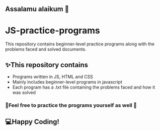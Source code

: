 ## Assalamu alaikum 👋


# JS-practice-programs
This repository contains beginner-level practice programs along with the problems faced and solved documents.


## ✨This repository contains 
- Programs written in JS, HTML and CSS
- Mainly includes beginner-level programs in javascript
- Each program has a .txt file containing the problems faced and how it was solved


### 🎈Feel free to practice the programs yourself as well 👐

## 💻Happy Coding!
